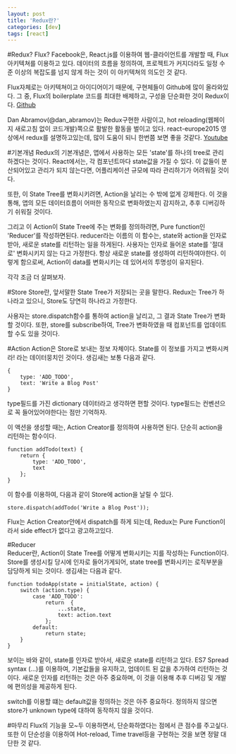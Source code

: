 ```yaml
---
layout: post
title: 'Redux란?'
categories: [dev]
tags: [react]
---
```

#Redux? Flux?
Facebook은, React.js를 이용하여 웹-클라이언트를 개발할 때, Flux 아키텍쳐를 이용하고 있다. 데이터의 흐름을 정의하여, 프로젝트가 커지더라도 일정 수준 이상의 복잡도를 넘지 않게 하는 것이 이 아키텍쳐의 의도인 것 같다.  

Flux자체로는 아키텍쳐이고 아이디어이기 때문에, 구현체들이 Github에 많이 올라와있다. 그 중, Flux의 boilerplate 코드를 최대한 배제하고, 구성을 단순화한 것이 Redux이다. [Github](https://github.com/rackt/redux)  

Dan Abramov(@dan_abramov)는 Redux구현한 사람이고, hot reloading(웹페이지 새로고침 없이 코드개발)쪽으로 활발한 활동을 벌이고 있다. react-europe2015 영상에서 redux를 설명하고있는데, 많이 도움이 되니 한번쯤 보면 좋을 것같다. [Youtube](https://www.youtube.com/watch?v=xsSnOQynTHs)  

#기본개념
Redux의 기본개념은, 앱에서 사용하는 모든 'state'를 하나의 tree로 관리하겠다는 것이다. React에서는, 각 컴포넌트마다 state값을 가질 수 있다. 이 값들이 분산되어있고 관리가 되지 않는다면, 어플리케이션 규모에 따라 관리하기가 어려워질 것이다.  

또한, 이 State Tree를 변화시키려면, Action을 날리는 수 밖에 없게 강제한다. 이 것을 통해, 앱의 모든 데이터흐름이 어떠한 동작으로 변화하였는지 감지하고, 추후 디버깅하기 쉬워질 것이다.  

그리고 이 Action이 State Tree에 주는 변화를 정의하려면, Pure function인 'Reducer'를 작성하면된다. reducer라는 이름의 이 함수는, state와  action을 인자로 받아, 새로운 state를 리턴하는 일을 하게된다. 사용자는 인자로 들어온 state를 '절대로' 변화시키지 않는 다고 가정한다. 항상 새로운 state를 생성하여 리턴하여야한다. 이렇게 함으로써, Action이 data를 변화시키는 데 있어서의 투명성이 유지된다.

각각 조금 더 살펴보자.  

#Store
Store란, 앞서말한 State Tree가 저장되는 곳을 말한다. Redux는 Tree가 하나라고 있으니, Store도 당연히 하나라고 가정한다. 

사용자는 store.dispatch함수를 통하여 action을 날리고, 그 결과 State Tree가 변화할 것이다. 또한, store를 subscribe하여, Tree가 변화하였을 때 컴포넌트를 업데이트 할 수도 있을 것이다.

#Action
Action은 Store로 보내는 정보 자체이다. State를 이 정보를 가지고 변화시켜라! 라는 데이터뭉치인 것이다. 생김새는 보통 다음과 같다.

	{
		type: 'ADD_TODO',
		text: 'Write a Blog Post'
	}

type필드를 가진 dictionary 데이터라고 생각하면 편할 것이다. type필드는 컨벤션으로 꼭 들어있어야한다는 점만 기억하자.

이 액션을 생성할 때는, Action Creator를 정의하여 사용하면 된다. 단순히 action을 리턴하는 함수이다.

	function addTodo(text) {
		return {
			type: 'ADD_TODO',
			text
		};
	}

이 함수를 이용하여, 다음과 같이 Store에 action을 날릴 수 있다.

	store.dispatch(addTodo('Write a Blog Post'));
	
Flux는 Action Creator안에서 dispatch를 하게 되는데, Redux는 Pure Function이라서 side effect가 없다고 광고하고있다.

#Reducer	
Reducer란, Action이 State Tree를 어떻게 변화시키는 지를 작성하는 Function이다. Store를 생성시킬 당시에 인자로 들어가게되어, state tree를 변화시키는 로직부분을 담당하게 되는 것이다. 생김새는 다음과 같다.

	function todoApp(state = initialState, action) {
		switch (action.type) {
			case 'ADD_TODO':
				return  {
					...state,
					text: action.text
				};
			default:
				return state;
		}
	}

보이는 바와 같이, state를 인자로 받아서, 새로운 state를 리턴하고 있다. ES7 Spread syntax (...)를 이용하여, 기본값들을 유지하고, 업데이트 된 값을 추가하여 리턴하는 것이다. 새로운 인자를 리턴하는 것은 아주 중요하며, 이 것을 이용해 추후 디버깅 및 개발에 편의성을 제공하게 된다.

switch를 이용할 떄는 default값을 정의하는 것은 아주 중요하다. 정의하지 않으면 store가 unknown type에 대하여 동작하지 않을 것이다.

#마무리
Flux의 기능을 모~두 이용하면서, 단순화하였다는 점에서 큰 점수를 주고싶다. 또한 이 단순성을 이용하여 Hot-reload, Time travel등을 구현하는 것을 보면 정말 대단한 것 같다.